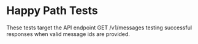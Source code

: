 # Happy Path Tests

These tests target the API endpoint GET /v1/messages testing successful responses when valid message ids are provided.
